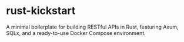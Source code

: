 # rust-kickstart
A minimal boilerplate for building RESTful APIs in Rust, featuring Axum, SQLx, and a ready-to-use Docker Compose environment.
